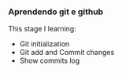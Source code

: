 ### Aprendendo git e github

This stage I learning:

- Git initialization
- Git add and Commit changes
- Show commits log